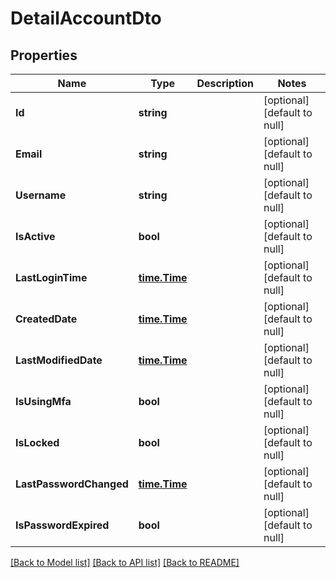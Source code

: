 # DetailAccountDto

## Properties
Name | Type | Description | Notes
------------ | ------------- | ------------- | -------------
**Id** | **string** |  | [optional] [default to null]
**Email** | **string** |  | [optional] [default to null]
**Username** | **string** |  | [optional] [default to null]
**IsActive** | **bool** |  | [optional] [default to null]
**LastLoginTime** | [**time.Time**](time.Time.md) |  | [optional] [default to null]
**CreatedDate** | [**time.Time**](time.Time.md) |  | [optional] [default to null]
**LastModifiedDate** | [**time.Time**](time.Time.md) |  | [optional] [default to null]
**IsUsingMfa** | **bool** |  | [optional] [default to null]
**IsLocked** | **bool** |  | [optional] [default to null]
**LastPasswordChanged** | [**time.Time**](time.Time.md) |  | [optional] [default to null]
**IsPasswordExpired** | **bool** |  | [optional] [default to null]

[[Back to Model list]](../README.md#documentation-for-models) [[Back to API list]](../README.md#documentation-for-api-endpoints) [[Back to README]](../README.md)

